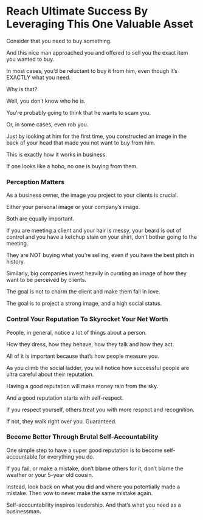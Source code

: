 # Reach Ultimate Success By Leveraging This One Valuable Asset

Consider that you need to buy something.

And this nice man approached you and offered to sell you the exact item you wanted to buy.



In most cases, you’d be reluctant to buy it from him, even though it’s EXACTLY what you need.

Why is that?

Well, you don’t know who he is.

You’re probably going to think that he wants to scam you.

Or, in some cases, even rob you.

Just by looking at him for the first time, you constructed an image in the back of your head that made you not want to buy from him.

This is exactly how it works in business.

If one looks like a hobo, no one is buying from them.

### Perception Matters

As a business owner, the image you project to your clients is crucial.

Either your personal image or your company’s image.

Both are equally important.

If you are meeting a client and your hair is messy, your beard is out of control and you have a ketchup stain on your shirt, don’t bother going to the meeting. 

They are NOT buying what you’re selling, even if you have the best pitch in history.

Similarly, big companies invest heavily in curating an image of how they want to be perceived by clients.

The goal is not to charm the client and make them fall in love. 

The goal is to project a strong image, and a high social status.

### Control Your Reputation To Skyrocket Your Net Worth 

People, in general, notice a lot of things about a person.

How they dress, how they behave, how they talk and how they act.

All of it is important because that’s how people measure you.

As you climb the social ladder, you will notice how successful people are ultra careful about their reputation.

Having a good reputation will make money rain from the sky.

And a good reputation starts with self-respect.

If you respect yourself, others treat you with more respect and recognition.

If not, they walk right over you. Guaranteed.

### Become Better Through Brutal Self-Accountability

One simple step to have a super good reputation is to become self-accountable for everything you do.

If you fail, or make a mistake, don’t blame others for it, don’t blame the weather or your 5-year old cousin. 

Instead, look back on what you did and where you potentially made a mistake. Then vow to never make the same mistake again.

Self-accountability inspires leadership. And that’s what you need as a businessman.
